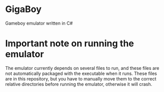 # GigaBoy
Gameboy emulator written in C#

# Important note on running the emulator
The emulator currently depends on several files to run, and these files are not automatically packaged with the executable when it runs. 
These files are in this repository, but you have to manually move them to the correct relative directories before running the emulator, otherwise it will crash.
